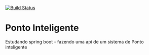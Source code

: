 [![Build Status](https://app.travis-ci.com/marcelinoNet/ponto-inteligente-api.svg?branch=master)](https://app.travis-ci.com/marcelinoNet/ponto-inteligente-api)

# Ponto Inteligente
Estudando spring boot -  fazendo uma api  de um sistema de Ponto inteligente
